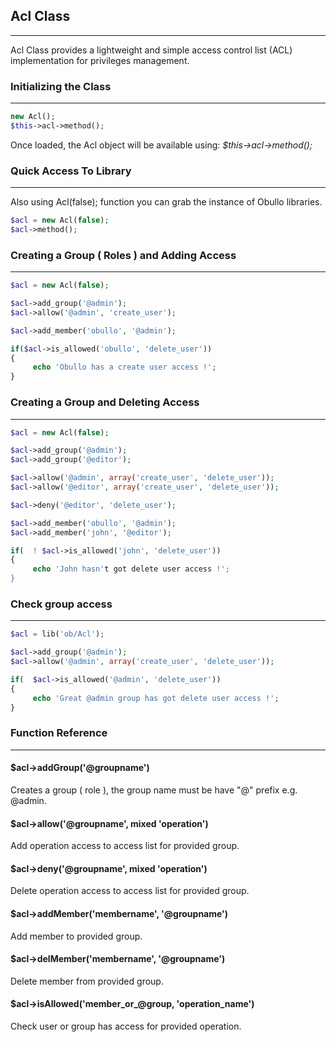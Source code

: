 ## Acl Class

-------

Acl Class provides a lightweight and simple access control list (ACL) implementation for privileges management.

### Initializing the Class

-------

```php
new Acl();
$this->acl->method();
```

Once loaded, the Acl object will be available using: <dfn>$this->acl->method();</dfn>

### Quick Access To Library

------

Also using Acl(false); function you can grab the instance of Obullo libraries.

```php
$acl = new Acl(false);
$acl->method();
```

### Creating a Group ( Roles ) and Adding Access

------

```php
$acl = new Acl(false);

$acl->add_group('@admin');
$acl->allow('@admin', 'create_user');

$acl->add_member('obullo', '@admin');

if($acl->is_allowed('obullo', 'delete_user'))
{
     echo 'Obullo has a create user access !';
}
```

### Creating a Group and Deleting Access

-------

```php
$acl = new Acl(false);

$acl->add_group('@admin');
$acl->add_group('@editor');

$acl->allow('@admin', array('create_user', 'delete_user'));
$acl->allow('@editor', array('create_user', 'delete_user'));

$acl->deny('@editor', 'delete_user');

$acl->add_member('obullo', '@admin');
$acl->add_member('john', '@editor');

if(  ! $acl->is_allowed('john', 'delete_user'))
{
     echo 'John hasn't got delete user access !';
}
```

### Check group access

------

```php
$acl = lib('ob/Acl');

$acl->add_group('@admin');
$acl->allow('@admin', array('create_user', 'delete_user'));

if(  $acl->is_allowed('@admin', 'delete_user'))
{
     echo 'Great @admin group has got delete user access !';
}
```

### Function Reference

------

#### $acl->addGroup('@groupname')

Creates a group ( role ), the group name must be have "@" prefix e.g. @admin.

#### $acl->allow('@groupname', mixed 'operation')

Add operation access to access list for provided group.

#### $acl->deny('@groupname', mixed 'operation')

Delete operation access to access list for provided group.

#### $acl->addMember('membername', '@groupname')

Add member to provided group.

#### $acl->delMember('membername', '@groupname')

Delete member from provided group.

#### $acl->isAllowed('member_or_@group, 'operation_name')

Check user or group has access for provided operation.

